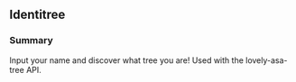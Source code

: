 ## Identitree

### Summary

Input your name and discover what tree you are! Used with the lovely-asa-tree API.
